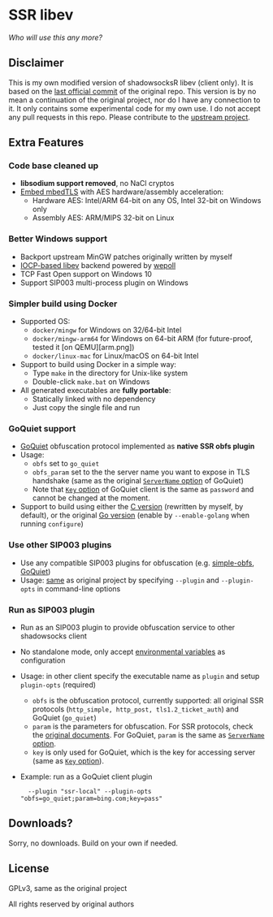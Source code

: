 # SSR libev

_Who will use this any more?_

## Disclaimer

This is my own modified version of shadowsocksR libev (client only). It is based on the [last official commit][last commit] of the original repo. This version is by no mean a continuation of the original project, nor do I have any connection to it. It only contains some experimental code for my own use. I do not accept any pull requests in this repo. Please contribute to the [upstream project][upstream].

## Extra Features

### Code base cleaned up

* __libsodium support removed__, no NaCl cryptos
* [Embed mbedTLS][mbedtls] with AES hardware/assembly acceleration:
  * Hardware AES: Intel/ARM 64-bit on any OS, Intel 32-bit on Windows only
  * Assembly AES: ARM/MIPS 32-bit on Linux

### Better Windows support

* Backport upstream MinGW patches originally written by myself
* [IOCP-based libev][libev] backend powered by [wepoll][wepoll]
* TCP Fast Open support on Windows 10
* Support SIP003 multi-process plugin on Windows

### Simpler build using Docker

* Supported OS:
  * `docker/mingw` for Windows on 32/64-bit Intel
  * `docker/mingw-arm64` for Windows on 64-bit ARM (for future-proof, tested it [on QEMU][arm.png])
  * `docker/linux-mac` for Linux/macOS on 64-bit Intel
* Support to build using Docker in a simple way:
  * Type `make` in the directory for Unix-like system
  * Double-click `make.bat` on Windows
* All generated executables are __fully portable__:
  * Statically linked with no dependency
  * Just copy the single file and run

### GoQuiet support

* [GoQuiet][goquiet] obfuscation protocol implemented as __native SSR obfs plugin__
* Usage:
    * `obfs` set to `go_quiet`
    * `obfs_param` set to the the server name you want to expose in TLS handshake (same as the original [`ServerName` option][gq-config] of GoQuiet)
    * Note that [`Key` option][gq-config] of GoQuiet client is the same as `password` and cannot be changed at the moment.
* Support to build using either the [C version][gq-c] (rewritten by myself, by default), or the original [Go version][gq-go] (enable by `--enable-golang` when running `configure`)

### Use other SIP003 plugins

* Use any compatible SIP003 plugins for obfuscation (e.g. [simple-obfs][simple-obfs], [GoQuiet][goquiet])
* Usage: [same][plugin usage] as original project by specifying `--plugin` and `--plugin-opts` in command-line options

### Run as SIP003 plugin

* Run as an SIP003 plugin to provide obfuscation service to other shadowsocks client
* No standalone mode, only accept [environmental variables][sip003] as configuration
* Usage: in other client specify the executable name as `plugin` and setup `plugin-opts` (required)
    * `obfs` is the obfuscation protocol, currently supported: all original SSR protocols (`http_simple, http_post, tls1.2_ticket_auth`) and GoQuiet (`go_quiet`)
    * `param` is the parameters for obfuscation. For SSR protocols, check the [original documents][ssrdoc]. For GoQuiet, `param` is the same as [`ServerName` option][gq-config].
    * `key` is only used for GoQuiet, which is the key for accessing server (same as [`Key` option][gq-config]).
* Example: run as a GoQuiet client plugin

        --plugin "ssr-local" --plugin-opts "obfs=go_quiet;param=bing.com;key=pass"

## Downloads?

Sorry, no downloads. Build on your own if needed.

## License

GPLv3, same as the original project

All rights reserved by original authors


[upstream]: https://github.com/shadowsocks/shadowsocks-libev
[last commit]: https://github.com/linusyang92/shadowsocks-libev/commit/f713aa981169d35ff9483b295d1209c35117d70c
[mbedtls]: https://github.com/linusyang92/shadowsocks-libev/tree/ssr/mbedtls
[wepoll]: https://github.com/piscisaureus/wepoll
[libev]: https://github.com/shadowsocks/libev/tree/mingw
[plugin usage]: https://github.com/shadowsocks/simple-obfs/blob/master/README.md#usage
[sip003]: https://github.com/shadowsocks/shadowsocks-org/issues/28
[ssrdoc]: https://github.com/shadowsocksr-backup/shadowsocks-rss/blob/master/ssr.md
[goquiet]: https://github.com/cbeuw/GoQuiet
[simple-obfs]: https://github.com/shadowsocks/simple-obfs
[gq-config]: https://github.com/cbeuw/GoQuiet/blob/master/README.md#configuration
[gq-c]: https://github.com/linusyang92/shadowsocks-libev/blob/ssr/src/libgoquiet.c
[gq-go]: https://github.com/linusyang92/shadowsocks-libev/tree/ssr/goquiet


